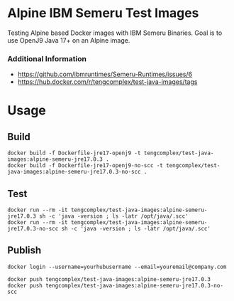 # Alpine IBM Semeru Test Images
Testing Alpine based Docker images with IBM Semeru Binaries.
Goal is to use OpenJ9 Java 17+ on an Alpine image.

### Additional Information
* https://github.com/ibmruntimes/Semeru-Runtimes/issues/6
* https://hub.docker.com/r/tengcomplex/test-java-images/tags

# Usage
## Build
```
docker build -f Dockerfile-jre17-openj9 -t tengcomplex/test-java-images:alpine-semeru-jre17.0.3 .
docker build -f Dockerfile-jre17-openj9-no-scc -t tengcomplex/test-java-images:alpine-semeru-jre17.0.3-no-scc .
```

## Test
```
docker run --rm -it tengcomplex/test-java-images:alpine-semeru-jre17.0.3 sh -c 'java -version ; ls -latr /opt/java/.scc'
docker run --rm -it tengcomplex/test-java-images:alpine-semeru-jre17.0.3-no-scc sh -c 'java -version ; ls -latr /opt/java/.scc'
```

## Publish
```
docker login --username=yourhubusername --email=youremail@company.com
```

```
docker push tengcomplex/test-java-images:alpine-semeru-jre17.0.3
docker push tengcomplex/test-java-images:alpine-semeru-jre17.0.3-no-scc
```
